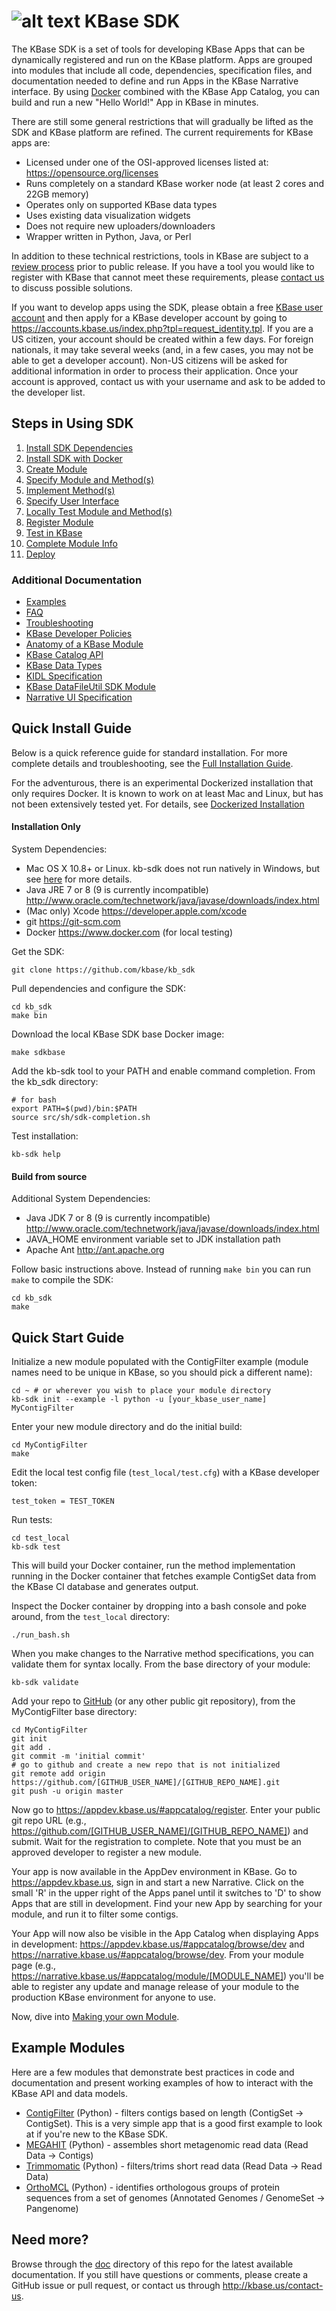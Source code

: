 # ![alt text](https://avatars2.githubusercontent.com/u/1263946?v=3&s=84 "KBase") KBase SDK

The KBase SDK is a set of tools for developing KBase Apps that can be dynamically registered and run on the KBase platform.  Apps are grouped into modules that include all code, dependencies, specification files, and documentation needed to define and run Apps in the KBase Narrative interface.  By using [Docker](https://www.docker.com) combined with the KBase App Catalog, you can build and run a new "Hello World!" App in KBase in minutes.

There are still some general restrictions that will gradually be lifted as the SDK and KBase platform are refined.  The current requirements for KBase apps are:
  		  
- Licensed under one of the OSI-approved licenses listed at: https://opensource.org/licenses
- Runs completely on a standard KBase worker node (at least 2 cores and 22GB memory)
- Operates only on supported KBase data types
- Uses existing data visualization widgets
- Does not require new uploaders/downloaders
- Wrapper written in Python, Java, or Perl

In addition to these technical restrictions, tools in KBase are subject to a [review process](https://github.com/kbase/project_guides/blob/master/SDK_Guidelines.md) prior to public release. If you have a tool you would like to register with KBase that cannot meet these requirements, please <a href="http://kbase.us/contact-us">contact us</a> to discuss possible solutions.

If you want to develop apps using the SDK, please obtain a free [KBase user account](http://kbase.us/sign-up-for-a-kbase-account/) and then apply for a KBase developer account by going to https://accounts.kbase.us/index.php?tpl=request_identity.tpl.
If you are a US citizen, your account should be created within a few days. For foreign nationals, it may take several weeks (and, in a few cases, you may not be able to get a developer account). Non-US citizens will be asked for additional information in order to process their application.
Once your account is approved, contact us with your username and ask to be added to the developer list.


## <A NAME="steps"></A>Steps in Using SDK
1. [Install SDK Dependencies](doc/kb_sdk_dependencies.md)
2. [Install SDK with Docker](doc/kb_sdk_dockerized_install.md)
3. [Create Module](doc/kb_sdk_create_module.md)
4. [Specify Module and Method(s)](doc/kb_sdk_edit_module.md)
5. [Implement Method(s)](doc/kb_sdk_impl_methods.md)
6. [Specify User Interface](doc/kb_sdk_make_ui.md)
7. [Locally Test Module and Method(s)](doc/kb_sdk_local_test_module.md)
8. [Register Module](doc/kb_sdk_register_module.md)
9. [Test in KBase](doc/kb_sdk_test_in_kbase.md)
10. [Complete Module Info](kdoc/b_sdk_complete_module_info.md)
11. [Deploy](doc/kb_sdk_deploy.md)

### Additional Documentation
- [Examples](#examples)
- [FAQ](doc/FAQ.md)
- [Troubleshooting](doc/kb_sdk_troubleshooting.md)
- [KBase Developer Policies](https://github.com/kbase/project_guides/blob/master/SDK_Guidelines.md)
- [Anatomy of a KBase Module](doc/module_overview.md)
- [KBase Catalog API](https://github.com/kbase/catalog/blob/master/catalog.spec)
- [KBase Data Types](https://narrative.kbase.us/#catalog/datatypes)
- [KIDL Specification](doc/KIDL_specification.md)
- [KBase DataFileUtil SDK Module](https://github.com/kbaseapps/DataFileUtil/blob/master/README.md)
- [Narrative UI Specification](doc/NarrativeUIAppSpecification.pdf)


## Quick Install Guide

Below is a quick reference guide for standard installation.  For more complete details and troubleshooting, see the [Full Installation Guide](doc/kb_sdk_dependencies.md).

For the adventurous, there is an experimental Dockerized installation that only requires Docker.  It is known to work on at least Mac and Linux, but has not been extensively tested yet.  For details, see [Dockerized Installation](doc/kb_sdk_dockerized_install.md)

#### Installation Only

System Dependencies:

- Mac OS X 10.8+ or Linux. kb-sdk does not run natively in Windows, but see [here](doc/FAQ.md#windows) for more details.
- Java JRE 7 or 8 (9 is currently incompatible) http://www.oracle.com/technetwork/java/javase/downloads/index.html
- (Mac only) Xcode https://developer.apple.com/xcode
- git https://git-scm.com
- Docker https://www.docker.com (for local testing)

Get the SDK:

    git clone https://github.com/kbase/kb_sdk

Pull dependencies and configure the SDK:

    cd kb_sdk
    make bin

Download the local KBase SDK base Docker image:

    make sdkbase 

Add the kb-sdk tool to your PATH and enable command completion.  From the kb_sdk directory:

    # for bash
    export PATH=$(pwd)/bin:$PATH
    source src/sh/sdk-completion.sh

Test installation:

    kb-sdk help


#### Build from source

Additional System Dependencies:

- Java JDK 7 or 8 (9 is currently incompatible) http://www.oracle.com/technetwork/java/javase/downloads/index.html
- JAVA_HOME environment variable set to JDK installation path
- Apache Ant http://ant.apache.org

Follow basic instructions above.  Instead of running `make bin` you can run `make` to compile the SDK:

    cd kb_sdk
    make


## Quick Start Guide

Initialize a new module populated with the ContigFilter example (module names need to be unique in KBase, so you should pick a different name):

    cd ~ # or wherever you wish to place your module directory
    kb-sdk init --example -l python -u [your_kbase_user_name] MyContigFilter

Enter your new module directory and do the initial build:

    cd MyContigFilter
    make

Edit the local test config file (`test_local/test.cfg`) with a KBase developer token:

    test_token = TEST_TOKEN

Run tests:

    cd test_local
    kb-sdk test

This will build your Docker container, run the method implementation running in the Docker container that fetches example ContigSet data from the KBase CI database and generates output.

Inspect the Docker container by dropping into a bash console and poke around, from the `test_local` directory:
    
    ./run_bash.sh

When you make changes to the Narrative method specifications, you can validate them for syntax locally.  From the base directory of your module:

    kb-sdk validate

Add your repo to [GitHub](http://github.com) (or any other public git repository), from the MyContigFilter base directory:

    cd MyContigFilter
    git init
    git add .
    git commit -m 'initial commit'
    # go to github and create a new repo that is not initialized
    git remote add origin https://github.com/[GITHUB_USER_NAME]/[GITHUB_REPO_NAME].git
    git push -u origin master

Now go to https://appdev.kbase.us/#appcatalog/register.  Enter your public git repo URL (e.g., https://github.com/[GITHUB_USER_NAME]/[GITHUB_REPO_NAME]) and submit.  Wait for the registration to complete.  Note that you must be an approved developer to register a new module.

Your app is now available in the AppDev environment in KBase. Go to https://appdev.kbase.us, sign in and start a new Narrative.  Click on the small 'R' in the upper right of the Apps panel until it switches to 'D' to show Apps that are still in development.  Find your new App by searching for your module, and run it to filter some contigs.

Your App will now also be visible in the App Catalog when displaying Apps in development: https://appdev.kbase.us/#appcatalog/browse/dev and https://narrative.kbase.us/#appcatalog/browse/dev.  From your module page (e.g., https://narrative.kbase.us/#appcatalog/module/[MODULE_NAME]) you'll be able to register any update and manage release of your module to the production KBase environment for anyone to use.

Now, dive into [Making your own Module](doc/kb_sdk_dependencies.md).


## <A NAME="examples"></A>Example Modules

Here are a few modules that demonstrate best practices in code and documentation and present working examples of how to interact with the KBase API and data models.

 - [ContigFilter](https://github.com/msneddon/ContigFilter) (Python) - filters contigs based on length (ContigSet -> ContigSet). This is a very simple app that is a good first example to look at if you're new to the KBase SDK.
 - [MEGAHIT](https://github.com/kbaseapps/kb_megahit) (Python) - assembles short metagenomic read data (Read Data -> Contigs)
 - [Trimmomatic](https://github.com/kbaseapps/kb_trimmomatic) (Python) - filters/trims short read data (Read Data -> Read Data)
 - [OrthoMCL](https://github.com/kbaseapps/PangenomeOrthomcl) (Python) - identifies orthologous groups of protein sequences from a set of genomes (Annotated Genomes / GenomeSet -> Pangenome)


## Need more?

Browse through the [doc](doc/) directory of this repo for the latest available documentation.  If you still have questions or comments, please create a GitHub issue or pull request, or contact us through http://kbase.us/contact-us.

